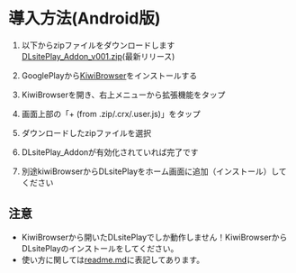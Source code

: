 # 導入方法(Android版)
1. 以下からzipファイルをダウンロードします  
[DLsitePlay_Addon_v001.zip]()(最新リリース)

2. GooglePlayから[KiwiBrowser](https://play.google.com/store/apps/details?id=com.kiwibrowser.browser)をインストールする

3. KiwiBrowserを開き、右上メニューから拡張機能をタップ

4. 画面上部の「+ (from .zip/.crx/.user.js)」をタップ

5. ダウンロードしたzipファイルを選択

6. DLsitePlay_Addonが有効化されていれば完了です

7. 別途kiwiBrowserからDLsitePlayをホーム画面に追加（インストール）してください

## 注意
- KiwiBrowserから開いたDLsitePlayでしか動作しません！KiwiBrowserからDLsitePlayのインストールをしてください。
- 使い方に関しては[readme.md](https://github.com/doma-itachi/DLsite-Play-Addon/blob/master/readme.md)に表記してあります。